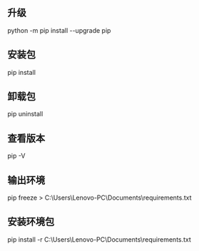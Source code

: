 ## 升级
python -m pip install --upgrade pip
## 安装包
pip install
## 卸载包
pip uninstall
## 查看版本
pip -V
## 输出环境
pip freeze > C:\Users\Lenovo-PC\Documents\requirements.txt
## 安装环境包
pip install -r C:\Users\Lenovo-PC\Documents\requirements.txt



